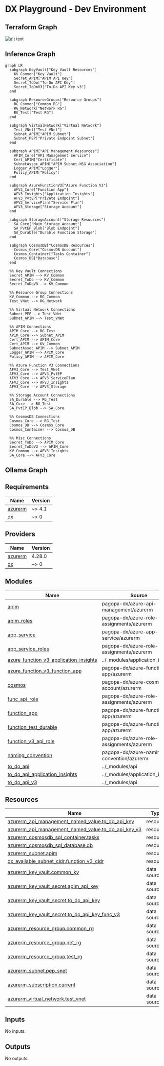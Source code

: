 # DX Playground - Dev Environment

## Terraform Graph

![alt text](./graph.png)

## Inference Graph

```mermaid
graph LR
  subgraph KeyVault["Key Vault Resources"]
    KV_Common["Key Vault"]
    Secret_APIM["APIM API Key"]
    Secret_ToDo["To-Do API Key"]
    Secret_ToDoV3["To-Do API Key v3"]
  end

  subgraph ResourceGroups["Resource Groups"]
    RG_Common["Common RG"]
    RG_Network["Network RG"]
    RG_Test["Test RG"]
  end

  subgraph VirtualNetwork["Virtual Network"]
    Test_VNet["Test VNet"]
    Subnet_APIM["APIM Subnet"]
    Subnet_PEP["Private Endpoint Subnet"]
  end

  subgraph APIM["API Management Resources"]
    APIM_Core["API Management Service"]
    Cert_APIM["Certificate"]
    SubnetAssoc_APIM["APIM Subnet-NSG Association"]
    Logger_APIM["Logger"]
    Policy_APIM["Policy"]
  end

  subgraph AzureFunctionV3["Azure Function V3"]
    AFV3_Core["Function App"]
    AFV3_Insights["Application Insights"]
    AFV3_PvtEP["Private Endpoint"]
    AFV3_ServicePlan["Service Plan"]
    AFV3_Storage["Storage Account"]
  end

  subgraph StorageAccount["Storage Resources"]
    SA_Core["Main Storage Account"]
    SA_PvtEP_Blob["Blob Endpoint"]
    SA_Durable["Durable Function Storage"]
  end

  subgraph CosmosDB["CosmosDB Resources"]
    Cosmos_Core["CosmosDB Account"]
    Cosmos_Container["Tasks Container"]
    Cosmos_DB["Database"]
  end
  
  %% Key Vault Connections
  Secret_APIM --> KV_Common
  Secret_ToDo --> KV_Common
  Secret_ToDoV3 --> KV_Common

  %% Resource Group Connections
  KV_Common --> RG_Common
  Test_VNet --> RG_Network

  %% Virtual Network Connections
  Subnet_PEP --> Test_VNet
  Subnet_APIM --> Test_VNet
  
  %% APIM Connections
  APIM_Core --> RG_Test
  APIM_Core --> Subnet_APIM
  Cert_APIM --> APIM_Core
  Cert_APIM --> KV_Common
  SubnetAssoc_APIM --> Subnet_APIM
  Logger_APIM --> APIM_Core
  Policy_APIM --> APIM_Core

  %% Azure Function V3 Connections
  AFV3_Core --> Test_VNet
  AFV3_Core --> AFV3_PvtEP
  AFV3_Core --> AFV3_ServicePlan
  AFV3_Core --> AFV3_Insights
  AFV3_Core --> AFV3_Storage

  %% Storage Account Connections
  SA_Durable --> RG_Test
  SA_Core --> RG_Test
  SA_PvtEP_Blob --> SA_Core

  %% CosmosDB Connections
  Cosmos_Core --> RG_Test
  Cosmos_DB --> Cosmos_Core
  Cosmos_Container --> Cosmos_DB
  
  %% Misc Connections
  Secret_ToDo --> APIM_Core
  Secret_ToDoV3 --> APIM_Core
  KV_Common --> AFV3_Insights
  SA_Core --> AFV3_Core
```

## Ollama Graph



<!-- BEGIN_TF_DOCS -->
## Requirements

| Name | Version |
|------|---------|
| <a name="requirement_azurerm"></a> [azurerm](#requirement\_azurerm) | ~> 4.1 |
| <a name="requirement_dx"></a> [dx](#requirement\_dx) | ~> 0 |

## Providers

| Name | Version |
|------|---------|
| <a name="provider_azurerm"></a> [azurerm](#provider\_azurerm) | 4.28.0 |
| <a name="provider_dx"></a> [dx](#provider\_dx) | ~> 0 |

## Modules

| Name | Source | Version |
|------|--------|---------|
| <a name="module_apim"></a> [apim](#module\_apim) | pagopa-dx/azure-api-management/azurerm | ~> 1 |
| <a name="module_apim_roles"></a> [apim\_roles](#module\_apim\_roles) | pagopa-dx/azure-role-assignments/azurerm | ~> 1 |
| <a name="module_app_service"></a> [app\_service](#module\_app\_service) | pagopa-dx/azure-app-service/azurerm | ~> 0 |
| <a name="module_app_service_roles"></a> [app\_service\_roles](#module\_app\_service\_roles) | pagopa-dx/azure-role-assignments/azurerm | ~> 1 |
| <a name="module_azure_function_v3_application_insights"></a> [azure\_function\_v3\_application\_insights](#module\_azure\_function\_v3\_application\_insights) | ../_modules/application_insights | n/a |
| <a name="module_azure_function_v3_function_app"></a> [azure\_function\_v3\_function\_app](#module\_azure\_function\_v3\_function\_app) | pagopa-dx/azure-function-app/azurerm | ~> 0 |
| <a name="module_cosmos"></a> [cosmos](#module\_cosmos) | pagopa-dx/azure-cosmos-account/azurerm | ~> 0 |
| <a name="module_func_api_role"></a> [func\_api\_role](#module\_func\_api\_role) | pagopa-dx/azure-role-assignments/azurerm | ~> 1 |
| <a name="module_function_app"></a> [function\_app](#module\_function\_app) | pagopa-dx/azure-function-app/azurerm | ~> 0 |
| <a name="module_function_test_durable"></a> [function\_test\_durable](#module\_function\_test\_durable) | pagopa-dx/azure-function-app/azurerm | ~> 0.2 |
| <a name="module_function_v3_api_role"></a> [function\_v3\_api\_role](#module\_function\_v3\_api\_role) | pagopa-dx/azure-role-assignments/azurerm | ~> 1 |
| <a name="module_naming_convention"></a> [naming\_convention](#module\_naming\_convention) | pagopa-dx/azure-naming-convention/azurerm | ~> 0.0 |
| <a name="module_to_do_api"></a> [to\_do\_api](#module\_to\_do\_api) | ../_modules/api | n/a |
| <a name="module_to_do_api_application_insights"></a> [to\_do\_api\_application\_insights](#module\_to\_do\_api\_application\_insights) | ../_modules/application_insights | n/a |
| <a name="module_to_do_api_v3"></a> [to\_do\_api\_v3](#module\_to\_do\_api\_v3) | ../_modules/api | n/a |

## Resources

| Name | Type |
|------|------|
| [azurerm_api_management_named_value.to_do_api_key](https://registry.terraform.io/providers/hashicorp/azurerm/latest/docs/resources/api_management_named_value) | resource |
| [azurerm_api_management_named_value.to_do_api_key_v3](https://registry.terraform.io/providers/hashicorp/azurerm/latest/docs/resources/api_management_named_value) | resource |
| [azurerm_cosmosdb_sql_container.tasks](https://registry.terraform.io/providers/hashicorp/azurerm/latest/docs/resources/cosmosdb_sql_container) | resource |
| [azurerm_cosmosdb_sql_database.db](https://registry.terraform.io/providers/hashicorp/azurerm/latest/docs/resources/cosmosdb_sql_database) | resource |
| [azurerm_subnet.apim](https://registry.terraform.io/providers/hashicorp/azurerm/latest/docs/resources/subnet) | resource |
| [dx_available_subnet_cidr.function_v3_cidr](https://registry.terraform.io/providers/pagopa-dx/azure/latest/docs/resources/available_subnet_cidr) | resource |
| [azurerm_key_vault.common_kv](https://registry.terraform.io/providers/hashicorp/azurerm/latest/docs/data-sources/key_vault) | data source |
| [azurerm_key_vault_secret.apim_api_key](https://registry.terraform.io/providers/hashicorp/azurerm/latest/docs/data-sources/key_vault_secret) | data source |
| [azurerm_key_vault_secret.to_do_api_key](https://registry.terraform.io/providers/hashicorp/azurerm/latest/docs/data-sources/key_vault_secret) | data source |
| [azurerm_key_vault_secret.to_do_api_key_func_v3](https://registry.terraform.io/providers/hashicorp/azurerm/latest/docs/data-sources/key_vault_secret) | data source |
| [azurerm_resource_group.common_rg](https://registry.terraform.io/providers/hashicorp/azurerm/latest/docs/data-sources/resource_group) | data source |
| [azurerm_resource_group.net_rg](https://registry.terraform.io/providers/hashicorp/azurerm/latest/docs/data-sources/resource_group) | data source |
| [azurerm_resource_group.test_rg](https://registry.terraform.io/providers/hashicorp/azurerm/latest/docs/data-sources/resource_group) | data source |
| [azurerm_subnet.pep_snet](https://registry.terraform.io/providers/hashicorp/azurerm/latest/docs/data-sources/subnet) | data source |
| [azurerm_subscription.current](https://registry.terraform.io/providers/hashicorp/azurerm/latest/docs/data-sources/subscription) | data source |
| [azurerm_virtual_network.test_vnet](https://registry.terraform.io/providers/hashicorp/azurerm/latest/docs/data-sources/virtual_network) | data source |

## Inputs

No inputs.

## Outputs

No outputs.
<!-- END_TF_DOCS -->
